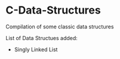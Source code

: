 # C-Data-Structures
Compilation of some classic data structures

List of Data Structues added:
* Singly Linked List

